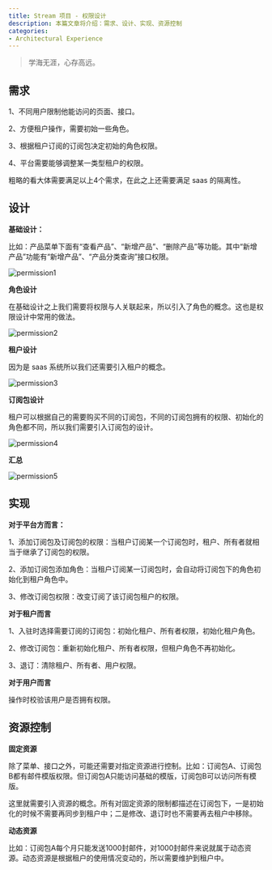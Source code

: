 ```yaml
---
title: Stream 项目 - 权限设计
description: 本篇文章将介绍：需求、设计、实现、资源控制
categories:
- Architectural Experience
---
```


> 学海无涯，心存高远。

## 需求

1、不同用户限制他能访问的页面、接口。

2、方便租户操作，需要初始一些角色。

3、根据租户订阅的订阅包决定初始的角色权限。

4、平台需要能够调整某一类型租户的权限。

粗略的看大体需要满足以上4个需求，在此之上还需要满足 saas 的隔离性。

## 设计

**基础设计：**

比如：产品菜单下面有“查看产品”、“新增产品”、“删除产品”等功能。其中“新增产品”功能有“新增产品”、“产品分类查询”接口权限。

![permission1](https://huapeiliang.github.io/assets/images/permission/permission1.png)

**角色设计**

在基础设计之上我们需要将权限与人关联起来，所以引入了角色的概念。这也是权限设计中常用的做法。

![permission2](https://huapeiliang.github.io/assets/images/permission/permission2.png)

**租户设计**

因为是 saas 系统所以我们还需要引入租户的概念。

![permission3](https://huapeiliang.github.io/assets/images/permission/permission3.png)

**订阅包设计**

租户可以根据自己的需要购买不同的订阅包，不同的订阅包拥有的权限、初始化的角色都不同，所以我们需要引入订阅包的设计。

![permission4](https://huapeiliang.github.io/assets/images/permission/permission4.png)

**汇总**

![permission5](https://huapeiliang.github.io/assets/images/permission/permission5.png)

## 实现

**对于平台方而言：**

1、添加订阅包及订阅包的权限：当租户订阅某一个订阅包时，租户、所有者就相当于继承了订阅包的权限。

2、添加订阅包添加角色：当租户订阅某一订阅包时，会自动将订阅包下的角色初始化到租户角色中。

3、修改订阅包权限：改变订阅了该订阅包租户的权限。

**对于租户而言**

1、入驻时选择需要订阅的订阅包：初始化租户、所有者权限，初始化租户角色。

2、修改订阅包：重新初始化租户、所有者权限，但租户角色不再初始化。

3、退订：清除租户、所有者、用户权限。

**对于用户而言**

操作时校验该用户是否拥有权限。

## 资源控制

**固定资源**

除了菜单、接口之外，可能还需要对指定资源进行控制。比如：订阅包A、订阅包B都有邮件模版权限。但订阅包A只能访问基础的模版，订阅包B可以访问所有模版。

这里就需要引入资源的概念。所有对固定资源的限制都描述在订阅包下，一是初始化的时候不需要再同步到租户中；二是修改、退订时也不需要再去租户中移除。

**动态资源**

比如：订阅包A每个月只能发送1000封邮件，对1000封邮件来说就属于动态资源。动态资源是根据租户的使用情况变动的，所以需要维护到租户中。